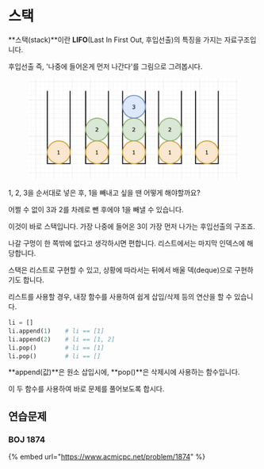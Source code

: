 # 스택

**스택(stack)**이란 **LIFO**(Last In First Out, 후입선출)의 특징을 가지는 자료구조입니다.

후입선출 즉, '나중에 들어온게 먼저 나간다'를 그림으로 그려봅시다.

<figure><img src="../.gitbook/assets/image (15).png" alt=""><figcaption></figcaption></figure>

1, 2, 3을 순서대로 넣은 후, 1을 빼내고 싶을 땐 어떻게 해야할까요?

어쩔 수 없이 3과 2를 차례로 뺀 후에야 1을 빼낼 수 있습니다.&#x20;

이것이 바로 스택입니다. 가장 나중에 들어온 3이 가장 먼저 나가는 후입선출의 구조죠.

나갈 구멍이 한 쪽밖에 없다고 생각하시면 편합니다. 리스트에서는 마지막 인덱스에 해당합니다.



스택은 리스트로 구현할 수 있고, 상황에 따라서는 뒤에서 배울 덱(deque)으로 구현하기도 합니다.

리스트를 사용할 경우, 내장 함수를 사용하여 쉽게 삽입/삭제 등의 연산을 할 수 있습니다.

```python
li = []
li.append(1)    # li == [1]
li.append(2)    # li == [1, 2]
li.pop()        # li == [1]
li.pop()        # li == []
```

**append(값)**은 원소 삽입시에, **pop()**은 삭제시에 사용하는 함수입니다.

이 두 함수를 사용하여 바로 문제를 풀어보도록 합시다.



## 연습문제

### BOJ 1874

{% embed url="https://www.acmicpc.net/problem/1874" %}





